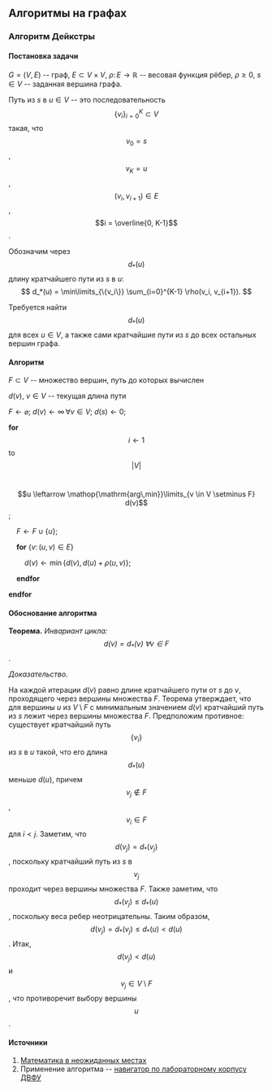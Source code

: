## Алгоритмы на графах

### Алгоритм Дейкстры

#### Постановка задачи

$G = (V, E)$ -- граф, $E \subset V \times V$, $\rho \colon E \to \mathbb R$ -- весовая функция рёбер,
$\rho \geq 0$, $s \in V$ -- заданная вершина графа.

Путь из $s$ в $u \in V$ -- это последовательность $$\{v_i\}_{i=0}^K \subset V$$
такая, что $$v_0 = s$$, $$v_K = u$$, $$(v_i, v_{i+1}) \in E$$, $$i = \overline{0, K-1}$$.

Обозначим через $$d_*(u)$$ длину кратчайшего пути из $s$ в $u$:
$$
d_*(u) = \min\limits_{\{v_i\}} \sum_{i=0}^{K-1} \rho(v_i, v_{i+1}).
$$

Требуется найти $$d_*(u)$$ для всех $u \in V$, а также сами кратчайшие пути из $s$
до всех остальных вершин графа.

#### Алгоритм

$F \subset V$ -- множество вершин, путь до которых вычислен

$d(v)$, $v \in V$ -- текущая длина пути

$F \leftarrow \varnothing$; $d(v) \leftarrow \infty \, \forall v \in V$; $d(s) \leftarrow 0$;

**for** $$i \leftarrow 1$$ to
$$|V|$$

&nbsp;&nbsp;&nbsp; $$u \leftarrow \mathop{\mathrm{arg\,min}}\limits_{v \in V \setminus F} d(v)$$;

&nbsp;&nbsp;&nbsp; $F \leftarrow F \cup \{u\}$;

&nbsp;&nbsp;&nbsp; **for** $\{v \colon (u, v) \in E\}$

&nbsp;&nbsp;&nbsp; &nbsp;&nbsp;&nbsp; $d(v) \leftarrow \min \{d(v), d(u) + \rho(u, v)\}$;

&nbsp;&nbsp;&nbsp; **endfor**

**endfor**


#### Обоснование алгоритма

**Теорема.** *Инвариант цикла: $$d(v) = d_*(v) \; \forall v \in F$$*.

*Доказательство.*

На каждой итерации $d(v)$ равно длине кратчайшего пути от $s$ до $v$, проходящего через вершины множества $F$.
Теорема утверждает, что для вершины $u$ из $V\setminus F$ с минимальным значением $d(v)$
кратчайший путь из $s$ лежит через вершины множества $F$.
Предположим противное: существует кратчайший путь $$\{v_i\}$$ из $s$ в $u$
такой, что его длина $$d_*(u)$$ меньше $d(u)$, причем $$v_j \notin F$$, $$v_i \in F$$ для $i < j$.
Заметим, что $$d(v_j) = d_*(v_j)$$, поскольку кратчайший путь из $s$ в $$v_j$$
проходит через вершины множества $F$. Также заметим, что $$d_*(v_j) \leq d_*(u)$$,
поскольку веса ребер неотрицательны.
Таким образом, $$d(v_j) = d_*(v_j) \leq d_*(u) < d(u)$$.
Итак, $$d(v_j) < d(u)$$ и $$v_j \in V\setminus F$$, что противоречит выбору вершины $$u$$.

#### Источники

1. [Математика в неожиданных местах](https://youtu.be/ZN1V5hpUu0o)
2. Применение алгоритма -- [навигатор по лабораторному корпусу ДВФУ](http://vlprog.besaba.com/lab/)
